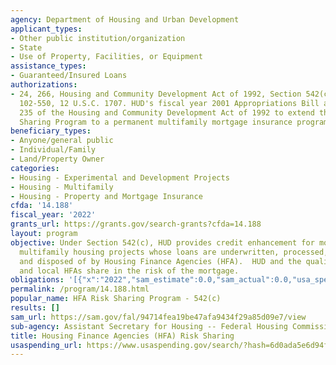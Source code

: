```yaml
---
agency: Department of Housing and Urban Development
applicant_types:
- Other public institution/organization
- State
- Use of Property, Facilities, or Equipment
assistance_types:
- Guaranteed/Insured Loans
authorizations:
- 24, 266, Housing and Community Development Act of 1992, Section 542(c), Public Law
  102-550, 12 U.S.C. 1707. HUD's fiscal year 2001 Appropriations Bill amended Section
  235 of the Housing and Community Development Act of 1992 to extend the 542 Risk
  Sharing Program to a permanent multifamily mortgage insurance program.
beneficiary_types:
- Anyone/general public
- Individual/Family
- Land/Property Owner
categories:
- Housing - Experimental and Development Projects
- Housing - Multifamily
- Housing - Property and Mortgage Insurance
cfda: '14.188'
fiscal_year: '2022'
grants_url: https://grants.gov/search-grants?cfda=14.188
layout: program
objective: Under Section 542(c), HUD provides credit enhancement for mortgages for
  multifamily housing projects whose loans are underwritten, processed, serviced,
  and disposed of by Housing Finance Agencies (HFA).  HUD and the qualified State
  and local HFAs share in the risk of the mortgage.
obligations: '[{"x":"2022","sam_estimate":0.0,"sam_actual":0.0,"usa_spending_actual":0.0},{"x":"2023","sam_estimate":0.0,"sam_actual":0.0,"usa_spending_actual":0.0},{"x":"2024","sam_estimate":0.0,"sam_actual":0.0,"usa_spending_actual":0.0}]'
permalink: /program/14.188.html
popular_name: HFA Risk Sharing Program - 542(c)
results: []
sam_url: https://sam.gov/fal/94714fea19be47afa9434f29a85d09e7/view
sub-agency: Assistant Secretary for Housing -- Federal Housing Commissioner
title: Housing Finance Agencies (HFA) Risk Sharing
usaspending_url: https://www.usaspending.gov/search/?hash=6d0ada5e6d94f079731e953f53273487
---
```

